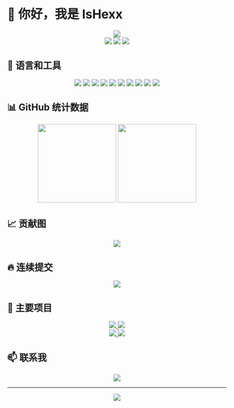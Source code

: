 # 👋 你好，我是 IsHexx

<div align="center">
  <img src="https://readme-typing-svg.demolab.com/?lines=欢迎来到我的GitHub主页;软件测试专家|自动化测试工程师;AI技术爱好者&font=Fira%20Code&center=true&width=440&height=45&color=0bb3b2&vCenter=true&size=22">
</div>

<div align="center">
  <img src="https://img.shields.io/github/followers/IsHexx?label=关注者&color=0bb3b2&style=flat-square">
  <img src="https://img.shields.io/github/stars/IsHexx?label=获赞&color=85e0a3&style=flat-square">
  <img src="https://img.shields.io/badge/访问量-增长中-0bb3b2?style=flat-square">
</div>

## 🧰 语言和工具

<div align="center">
  <img src="https://img.shields.io/badge/Python-0bb3b2?style=for-the-badge&logo=python&logoColor=white">
  <img src="https://img.shields.io/badge/Selenium-85e0a3?style=for-the-badge&logo=selenium&logoColor=black">
  <img src="https://img.shields.io/badge/JavaScript-0bb3b2?style=for-the-badge&logo=javascript&logoColor=black">
  <img src="https://img.shields.io/badge/HTML5-85e0a3?style=for-the-badge&logo=html5&logoColor=white">
  <img src="https://img.shields.io/badge/CSS3-0bb3b2?style=for-the-badge&logo=css3&logoColor=black">
  <img src="https://img.shields.io/badge/Django-85e0a3?style=for-the-badge&logo=django&logoColor=white">
  <img src="https://img.shields.io/badge/Vue.js-0bb3b2?style=for-the-badge&logo=vue.js&logoColor=white">
  <img src="https://img.shields.io/badge/C++-85e0a3?style=for-the-badge&logo=c%2B%2B&logoColor=black">
  <img src="https://img.shields.io/badge/Oracle-0bb3b2?style=for-the-badge&logo=oracle&logoColor=white">
  <img src="https://img.shields.io/badge/Linux-85e0a3?style=for-the-badge&logo=linux&logoColor=white">
</div>

## 📊 GitHub 统计数据

<div align="center">
  <img height="180em" src="https://github-readme-stats-git-masterrstaa-rickstaa.vercel.app/api?username=IsHexx&show_icons=true&theme=vue&include_all_commits=true&count_private=true&hide_border=true&bg_color=0d1117&title_color=0bb3b2&icon_color=85e0a3&text_color=ffffff"/>
  <img height="180em" src="https://github-readme-stats-git-masterrstaa-rickstaa.vercel.app/api/top-langs/?username=IsHexx&layout=compact&langs_count=7&theme=vue&hide_border=true&bg_color=0d1117&title_color=0bb3b2&icon_color=85e0a3&text_color=ffffff"/>
</div>


## 📈 贡献图

<div align="center">
  <img src="https://github-readme-activity-graph.vercel.app/graph?username=IsHexx&bg_color=0d1117&color=0bb3b2&line=85e0a3&point=ffffff&area=true&hide_border=true">
</div>

## 🔥 连续提交

<div align="center">
  <img src="https://github-readme-streak-stats.herokuapp.com/?user=IsHexx&theme=vue&hide_border=true&background=0D1117&stroke=0bb3b2&ring=85e0a3&fire=0bb3b2&currStreakNum=85e0a3&sideNums=0bb3b2&currStreakLabel=85e0a3&sideLabels=0bb3b2&dates=ffffff">
</div>

## 🎯 主要项目

<div align="center">
  <a href="https://github.com/IsHexx/WebUIAutoTest">
    <img src="https://github-readme-stats-git-masterrstaa-rickstaa.vercel.app/api/pin/?username=IsHexx&repo=WebUIAutoTest&bg_color=0d1117&title_color=0bb3b2&icon_color=85e0a3&text_color=ffffff&hide_border=true">
  </a>
  <a href="https://github.com/IsHexx/TestNote">
    <img src="https://github-readme-stats-git-masterrstaa-rickstaa.vercel.app/api/pin/?username=IsHexx&repo=TestNote&bg_color=0d1117&title_color=0bb3b2&icon_color=85e0a3&text_color=ffffff&hide_border=true">
  </a>
</div>

<div align="center">
  <a href="https://github.com/IsHexx/system-prompts-and-models-of-ai-tools-chinese">
    <img src="https://github-readme-stats-git-masterrstaa-rickstaa.vercel.app/api/pin/?username=IsHexx&repo=system-prompts-and-models-of-ai-tools-chinese&bg_color=0d1117&title_color=0bb3b2&icon_color=85e0a3&text_color=ffffff&hide_border=true">
  </a>
  <a href="https://github.com/IsHexx/VerityX">
    <img src="https://github-readme-stats-git-masterrstaa-rickstaa.vercel.app/api/pin/?username=IsHexx&repo=VerityX&bg_color=0d1117&title_color=0bb3b2&icon_color=85e0a3&text_color=ffffff&hide_border=true">
  </a>
</div>

## 📫 联系我

<div align="center">
  <a href="https://github.com/IsHexx"><img src="https://img.shields.io/badge/GitHub-0bb3b2?style=for-the-badge&logo=github&logoColor=white"></a>
  <!-- 可以添加其他社交媒体 -->
</div>

---

<div align="center">
  <img src="https://quotes-github-readme.vercel.app/api?type=horizontal&theme=vue">
</div>

<!-- 颜色代码对照:
青色: #0bb3b2
浅绿: #85e0a3
-->
